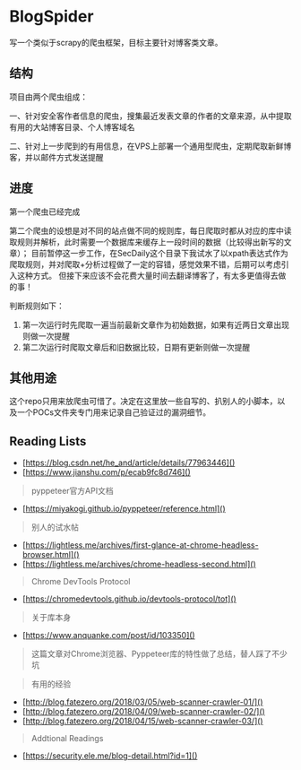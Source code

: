 # BlogSpider

写一个类似于scrapy的爬虫框架，目标主要针对博客类文章。

## 结构

项目由两个爬虫组成：

一、针对安全客作者信息的爬虫，搜集最近发表文章的作者的文章来源，从中提取有用的大站博客目录、个人博客域名

二、针对上一步爬到的有用信息，在VPS上部署一个通用型爬虫，定期爬取新鲜博客，并以邮件方式发送提醒

## 进度

第一个爬虫已经完成

第二个爬虫的设想是对不同的站点做不同的规则库，每日爬取时都从对应的库中读取规则并解析，此时需要一个数据库来缓存上一段时间的数据（比较得出新写的文章）；
目前暂停这一步工作，在SecDaily这个目录下我试水了以xpath表达式作为爬取规则，并对爬取+分析过程做了一定的容错，感觉效果不错，后期可以考虑引入这种方式。
但接下来应该不会花费大量时间去翻译博客了，有太多更值得去做的事！

判断规则如下：

1. 第一次运行时先爬取一遍当前最新文章作为初始数据，如果有近两日文章出现则做一次提醒
2. 第二次运行时爬取文章后和旧数据比较，日期有更新则做一次提醒

## 其他用途

这个repo只用来放爬虫可惜了。决定在这里放一些自写的、扒别人的小脚本，以及一个POCs文件夹专门用来记录自己验证过的漏洞细节。

## Reading Lists

* [https://blog.csdn.net/he_and/article/details/77963446]()
* [https://www.jianshu.com/p/ecab9fc8d746]()
> pyppeteer官方API文档
* [https://miyakogi.github.io/pyppeteer/reference.html]()
> 别人的试水帖
* [https://lightless.me/archives/first-glance-at-chrome-headless-browser.html]()
* [https://lightless.me/archives/chrome-headless-second.html]()
> Chrome DevTools Protocol
* [https://chromedevtools.github.io/devtools-protocol/tot]()
> 关于库本身
* [https://www.anquanke.com/post/id/103350]()
> 这篇文章对Chrome浏览器、Pyppeteer库的特性做了总结，替人踩了不少坑

> 有用的经验
* [http://blog.fatezero.org/2018/03/05/web-scanner-crawler-01/]()
* [http://blog.fatezero.org/2018/04/09/web-scanner-crawler-02/]()
* [http://blog.fatezero.org/2018/04/15/web-scanner-crawler-03/]()

> Addtional Readings
* [https://security.ele.me/blog-detail.html?id=1]()
